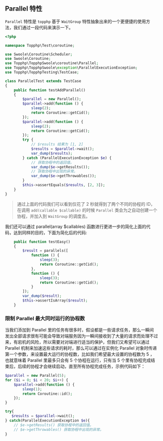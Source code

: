 ## Parallel 特性
`Parallel` 特性是 `topphp` 基于 `WaitGroup` 特性抽象出来的一个更便捷的使用方法，我们通过一段代码来演示一下。
```php
<?php

namespace Topphp\Test\coroutine;

use Swoole\Coroutine\Scheduler;
use Swoole\Coroutine;
use Topphp\TopphpSwoole\coroutine\Parallel;
use Topphp\TopphpSwoole\exception\ParallelExecutionException;
use Topphp\TopphpTesting\TestCase;

class ParallelTest extends TestCase
{
    public function testAddParallel()
    {
        $parallel = new Parallel();
        $parallel->add(function () {
            sleep(2);
            return Coroutine::getCid();
        });
        $parallel->add(function () {
            sleep(2);
            return Coroutine::getCid();
        });
        try {
            // $results 结果为 [1, 2]
            $results = $parallel->wait();
            var_dump($results);
        } catch (ParallelExecutionException $e) {
            // 获取协程中的返回值。
            var_dump($e->getResults());
            // 获取协程中出现的异常。
            var_dump($e->getThrowables());
        }
        $this->assertEquals($results, [2, 3]);
    }
}

```
> 通过上面的代码我们可以看到仅花了 2 秒就得到了两个不同的协程的 ID，在调用 `add(callable $callable)` 的时候 `Parallel` 类会为之自动创建一个协程，并加入到 `WaitGroup` 的调度去。

我们还可以通过 parallel(array $callables) 函数进行更进一步的简化上面的代码，达到同样的目的，下面为简化后的代码:
```php
    public function testEasy()
    {
        $result = parallels([
            function () {
                sleep(3);
                return Coroutine::getCid();
            },
            function () {
                sleep(3);
                return Coroutine::getCid();
            }
        ]);
        var_dump($result);
        $this->assertIsArray($result);
    }
```

### 限制 Parallel 最大同时运行的协程数
当我们添加到 Parallel 里的任务有很多时，假设都是一些请求任务，那么一瞬间发出全部请求很有可能会导致对端服务因为一瞬间接收到了大量的请求而处理不过来，有宕机的风险，所以需要对对端进行适当的保护，但我们又希望可以通过 Parallel 机制来加速这些请求的耗时，那么可以通过在实例化 Parallel 对象时传递第一个参数，来设置最大运行的协程数，比如我们希望最大设置的协程数为 5 ，也就意味着 Parallel 里最多只会有 5 个协程在运行，只有当 5 个里有协程完成结束后，后续的协程才会继续启动，直至所有协程完成任务，示例代码如下：

```php
$parallel = new Parallel(5);
for ($i = 0; $i < 20; $i++) {
    $parallel->add(function () {
        sleep(1);
        return Coroutine::id();
    });
} 

try{
   $results = $parallel->wait(); 
} catch(ParallelExecutionException $e){
    // $e->getResults() 获取协程中的返回值。
    // $e->getThrowables() 获取协程中出现的异常。
}
```

